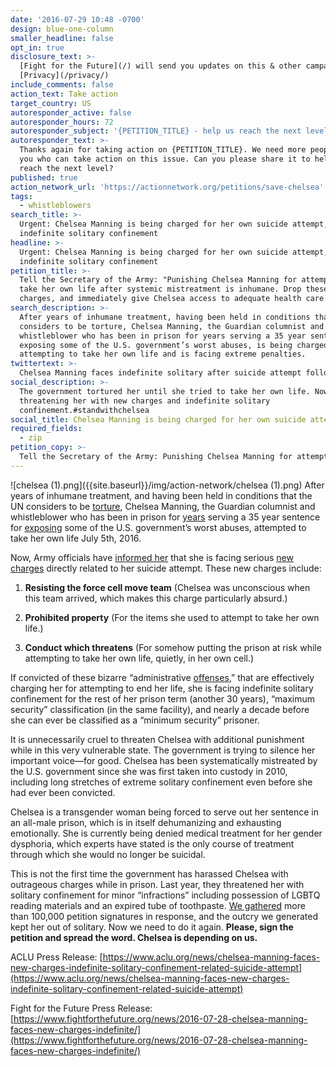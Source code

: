 ```yaml
---
date: '2016-07-29 10:48 -0700'
design: blue-one-column
smaller_headline: false
opt_in: true
disclosure_text: >-
  [Fight for the Future](/) will send you updates on this & other campaigns.
  [Privacy](/privacy/)
include_comments: false
action_text: Take action
target_country: US
autoresponder_active: false
autoresponder_hours: 72
autoresponder_subject: '{PETITION_TITLE} - help us reach the next level!'
autoresponder_text: >-
  Thanks again for taking action on {PETITION_TITLE}. We need more people like
  you who can take action on this issue. Can you please share it to help us
  reach the next level?
published: true
action_network_url: 'https://actionnetwork.org/petitions/save-chelsea'
tags:
  - whistleblowers
search_title: >-
  Urgent: Chelsea Manning is being charged for her own suicide attempt, faces
  indefinite solitary confinement
headline: >-
  Urgent: Chelsea Manning is being charged for her own suicide attempt, faces
  indefinite solitary confinement
petition_title: >-
  Tell the Secretary of the Army: "Punishing Chelsea Manning for attempting to
  take her own life after systemic mistreatment is inhumane. Drop these new
  charges, and immediately give Chelsea access to adequate health care.
search_description: >-
  After years of inhumane treatment, having been held in conditions that the UN
  considers to be torture, Chelsea Manning, the Guardian columnist and
  whistleblower who has been in prison for years serving a 35 year sentence for
  exposing some of the U.S. government’s worst abuses, is being charged with
  attempting to take her own life and is facing extreme penalties.
twittertext: >-
  Chelsea Manning faces indefinite solitary after suicide attempt following years of abuse. https://www.freechelsea.com/ @SecArmy #StandWithChelsea
social_description: >-
  The government tortured her until she tried to take her own life. Now they’re
  threatening her with new charges and indefinite solitary
  confinement.#standwithchelsea
social_title: Chelsea Manning is being charged for her own suicide attempt.
required_fields:
  - zip
petition_copy: >-
  Tell the Secretary of the Army: Punishing Chelsea Manning for attempting to take her own life after systemic mistreatment is inhumane. Drop these new charges, and immediately give Chelsea access to adequate health care.
---
```

![chelsea (1).png]({{site.baseurl}}/img/action-network/chelsea (1).png)
After years of inhumane treatment, and having been held in conditions that the UN considers to be [torture](https://www.theguardian.com/world/2012/mar/12/bradley-manning-cruel-inhuman-treatment-un), Chelsea Manning, the Guardian columnist and whistleblower who has been in prison for [years](http://www.theguardian.com/commentisfree/2015/may/27/anniversary-chelsea-manning-arrest-war-diaries) serving a 35 year sentence for [exposing](http://www.theguardian.com/world/2013/aug/21/bradley-manning-35-years-prison-wikileaks-sentence) some of the U.S. government’s worst abuses, attempted to take her own life July 5th, 2016. 

Now, Army officials have [informed her](https://www.aclu.org/news/chelsea-manning-faces-new-charges-indefinite-solitary-confinement-related-suicide-attempt) that she is facing serious [new charges](https://www.aclu.org/legal-document/chelsea-manning-charge-sheet) directly related to her suicide attempt. These new charges include: 

1) **Resisting the force cell move team** (Chelsea was unconscious when this team arrived, which makes this charge particularly absurd.)

2) **Prohibited property** (For the items she used to attempt to take her own life.)

3) **Conduct which threatens** (For somehow putting the prison at risk while attempting to take her own life, quietly, in her own cell.)

If convicted of these bizarre “administrative [offenses](http://arba.army.pentagon.mil/documents/army%20corrections%20command/Institutional%20Offense%20Policy.pdf),” that are effectively charging her for attempting to end her life,  she is facing indefinite solitary confinement for the rest of her prison term (another 30 years), “maximum security” classification (in the same facility), and nearly a decade before she can ever be classified as a “minimum security” prisoner.

It is unnecessarily cruel to threaten Chelsea with additional punishment while in this very vulnerable state. The government is trying to silence her important voice––for good.
Chelsea has been systematically mistreated by the U.S. government since she was first taken into custody in 2010, including long stretches of extreme solitary confinement even before she had ever been convicted. 

Chelsea is a transgender woman being forced to serve out her sentence in an all-male prison, which is in itself dehumanizing and exhausting emotionally. She is currently being denied medical treatment for her gender dysphoria, which experts have stated is the only course of treatment through which she would no longer be suicidal. 

This is not the first time the government has harassed Chelsea with outrageous charges while in prison. Last year, they threatened her with solitary confinement for minor “infractions” including possession of LGBTQ reading materials and an expired tube of toothpaste. [We gathered](https://www.theguardian.com/us-news/2015/aug/18/chelsea-manning-supporters-deliver-petition-drop-charges) more than 100,000 petition signatures in response, and the outcry we generated kept her out of solitary. Now we need to do it again. **Please, sign the petition and spread the word. Chelsea is depending on us.**


ACLU Press Release:
[https://www.aclu.org/news/chelsea-manning-faces-new-charges-indefinite-solitary-confinement-related-suicide-attempt](https://www.aclu.org/news/chelsea-manning-faces-new-charges-indefinite-solitary-confinement-related-suicide-attempt)

Fight for the Future Press Release:
[https://www.fightforthefuture.org/news/2016-07-28-chelsea-manning-faces-new-charges-indefinite/](https://www.fightforthefuture.org/news/2016-07-28-chelsea-manning-faces-new-charges-indefinite/)

